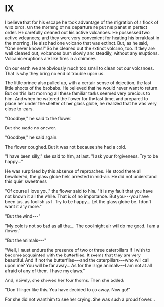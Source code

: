 # IX

I believe that for his escape he took advantage of the migration of a
flock of wild birds. On the morning of his departure he put his planet
in perfect order. He carefully cleaned out his active volcanoes. He
possessed two active volcanoes; and they were very convenient for
heating his breakfast in the morning. He also had one volcano that was
extinct. But, as he said, "One never knows!" So he cleaned out the
extinct volcano, too. If they are well cleaned out, volcanoes burn
slowly and steadily, without any eruptions. Volcanic eruptions are like
fires in a chimney.

On our earth we are obviously much too small to clean out our volcanoes.
That is why they bring no end of trouble upon us.

The little prince also pulled up, with a certain sense of dejection, the
last little shoots of the baobabs. He believed that he would never want
to return. But on this last morning all these familiar tasks seemed very
precious to him. And when he watered the flower for the last time, and
prepared to place her under the shelter of her glass globe, he realized
that he was very close to tears.

"Goodbye," he said to the flower.

But she made no answer.

"Goodbye," he said again.

The flower coughed. But it was not because she had a cold.

"I have been silly," she said to him, at last. "I ask your
forgiveness. Try to be happy..."

He was surprised by this absence of reproaches. He stood there all
bewildered, the glass globe held arrested in mid-air. He did not
understand this quiet sweetness.

"Of course I love you," the flower said to him. "It is my fault that
you have not known it all the while. That is of no importance. But
you---you have been just as foolish as I. Try to be happy... Let the
glass globe be. I don't want it any more."

"But the wind---"

"My cold is not so bad as all that... The cool night air will do me
good. I am a flower."

"But the animals---"

"Well, I must endure the presence of two or three caterpillars if I
wish to become acquainted with the butterflies. It seems that they are
very beautiful. And if not the butterflies---and the caterpillars---who
will call upon me? You will be far away... As for the large
animals---I am not at all afraid of any of them. I have my claws."

And, na&iuml;vely, she showed her four thorns. Then she added:

"Don't linger like this. You have decided to go away. Now go!"

For she did not want him to see her crying. She was such a proud flower...